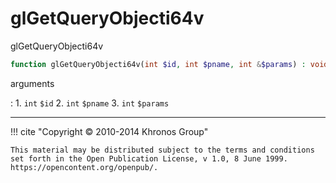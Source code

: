 # glGetQueryObjecti64v
glGetQueryObjecti64v

```php
function glGetQueryObjecti64v(int $id, int $pname, int &$params) : void
```

arguments

:    1. `int` `$id` 
    2. `int` `$pname` 
    3. `int` `$params` 

---
     

!!! cite "Copyright © 2010-2014 Khronos Group"

    This material may be distributed subject to the terms and conditions set forth in the Open Publication License, v 1.0, 8 June 1999. https://opencontent.org/openpub/.